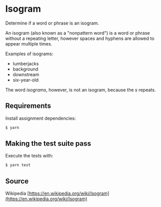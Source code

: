 # Isogram

Determine if a word or phrase is an isogram.

An isogram (also known as a "nonpattern word") is a word or phrase without a repeating letter, however spaces and hyphens are allowed to appear multiple times.

Examples of isograms:

- lumberjacks
- background
- downstream
- six-year-old

The word *isograms*, however, is not an isogram, because the s repeats.

## Requirements

Install assignment dependencies:

```bash
$ yarn
```

## Making the test suite pass

Execute the tests with:

```bash
$ yarn test
```

## Source

Wikipedia [https://en.wikipedia.org/wiki/Isogram](https://en.wikipedia.org/wiki/Isogram)
